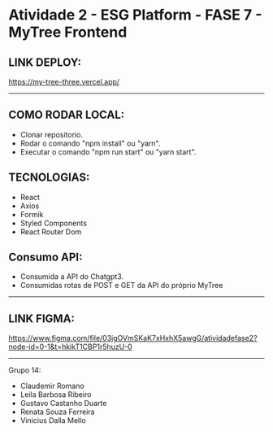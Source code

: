 # Atividade 2 - ESG Platform - FASE 7 - MyTree Frontend

## LINK DEPLOY:
https://my-tree-three.vercel.app/

---

## COMO RODAR LOCAL:
- Clonar repositorio.
- Rodar o comando "npm install" ou "yarn".
- Executar o comando "npm run start" ou "yarn start".

## TECNOLOGIAS:
- React
- Axios
- Formik
- Styled Components
- React Router Dom

## Consumo API:
- Consumida a API do Chatgpt3.
- Consumidas rotas de POST e GET da API do próprio MyTree

---

## LINK FIGMA:
https://www.figma.com/file/03jgOVmSKaK7xHxhX5awgG/atividadefase2?node-id=0-1&t=hkikT1CBP1r5huzU-0

---

Grupo 14: 
- Claudemir Romano
- Leila Barbosa Ribeiro
- Gustavo Castanho Duarte
- Renata Souza Ferreira
- Vinicius Dalla Mello

